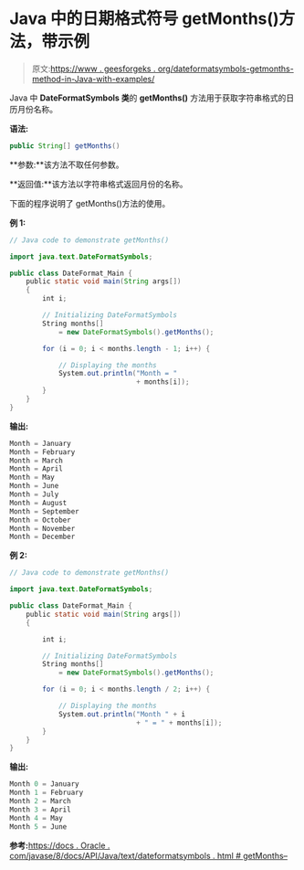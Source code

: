 # Java 中的日期格式符号 getMonths()方法，带示例

> 原文:[https://www . geesforgeks . org/dateformatsymbols-getmonths-method-in-Java-with-examples/](https://www.geeksforgeeks.org/dateformatsymbols-getmonths-method-in-java-with-examples/)

Java 中 **DateFormatSymbols 类**的 **getMonths()** 方法用于获取字符串格式的日历月份名称。

**语法:**

```java
public String[] getMonths()
```

**参数:**该方法不取任何参数。

**返回值:**该方法以字符串格式返回月份的名称。

下面的程序说明了 getMonths()方法的使用。

**例 1:**

```java
// Java code to demonstrate getMonths()

import java.text.DateFormatSymbols;

public class DateFormat_Main {
    public static void main(String args[])
    {
        int i;

        // Initializing DateFormatSymbols
        String months[]
            = new DateFormatSymbols().getMonths();

        for (i = 0; i < months.length - 1; i++) {

            // Displaying the months
            System.out.println("Month = "
                               + months[i]);
        }
    }
}
```

**输出:**

```java
Month = January
Month = February
Month = March
Month = April
Month = May
Month = June
Month = July
Month = August
Month = September
Month = October
Month = November
Month = December

```

**例 2:**

```java
// Java code to demonstrate getMonths()

import java.text.DateFormatSymbols;

public class DateFormat_Main {
    public static void main(String args[])
    {

        int i;

        // Initializing DateFormatSymbols
        String months[]
            = new DateFormatSymbols().getMonths();

        for (i = 0; i < months.length / 2; i++) {

            // Displaying the months
            System.out.println("Month " + i
                               + " = " + months[i]);
        }
    }
}
```

**输出:**

```java
Month 0 = January
Month 1 = February
Month 2 = March
Month 3 = April
Month 4 = May
Month 5 = June

```

**参考:**[https://docs . Oracle . com/javase/8/docs/API/Java/text/dateformatsymbols . html # getMonths–](https://docs.oracle.com/javase/8/docs/api/java/text/DateFormatSymbols.html#getMonths--)
